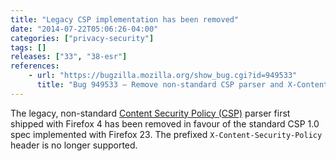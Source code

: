 ```yaml
---
title: "Legacy CSP implementation has been removed"
date: "2014-07-22T05:06:26-04:00"
categories: ["privacy-security"]
tags: []
releases: ["33", "38-esr"]
references:
    - url: "https://bugzilla.mozilla.org/show_bug.cgi?id=949533"
      title: "Bug 949533 – Remove non-standard CSP parser and X-Content-Security-Policy header support"
---
```

The legacy, non-standard [Content Security Policy (CSP)](https://developer.mozilla.org/docs/Web/Security/CSP) parser first shipped with Firefox 4 has been removed in favour of the standard CSP 1.0 spec implemented with Firefox 23. The prefixed `X-Content-Security-Policy` header is no longer supported.
